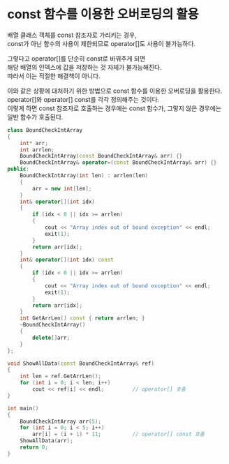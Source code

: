 # const 함수를 이용한 오버로딩의 활용

배열 클래스 객체를 const 참조자로 가리키는 경우,   
const가 아닌 함수의 사용이 제한되므로 operator[]도 사용이 불가능하다.

그렇다고 operator[]를 단순히 const로 바꿔주게 되면   
해당 배열의 인덱스에 값을 저장하는 것 자체가 불가능해진다.   
따라서 이는 적절한 해결책이 아니다.

이와 같은 상황에 대처하기 위한 방법으로 const 함수를 이용한 오버로딩을 활용한다.   
operator[]와 operator[] const를 각각 정의해주는 것이다.   
이렇게 하면 const 참조자로 호출하는 경우에는 const 함수가, 그렇지 않은 경우에는 일반 함수가 호출된다.

```cpp
class BoundCheckIntArray
{
    int* arr;
    int arrlen;
    BoundCheckIntArray(const BoundCheckIntArray& arr) {}
    BoundCheckIntArray& operator=(const BoundCheckIntArray& arr) {}
public:
    BoundCheckIntArray(int len) : arrlen(len)
    {
        arr = new int[len];
    }
    int& operator[](int idx)
    {
        if (idx < 0 || idx >= arrlen)
        {
            cout << "Array index out of bound exception" << endl;
            exit(1);
        }
        return arr[idx];
    }
    int& operator[](int idx) const
    {
        if (idx < 0 || idx >= arrlen)
        {
            cout << "Array index out of bound exception" << endl;
            exit(1);
        }
        return arr[idx];
    }
    int GetArrLen() const { return arrlen; }
    ~BoundCheckIntArray()
    {
        delete[]arr;
    }
};

void ShowAllData(const BoundCheckIntArray& ref)
{
    int len = ref.GetArrLen();
    for (int i = 0; i < len; i++)
        cout << ref[i] << endl;         // operator[] 호출
}

int main()
{
    BoundCheckIntArray arr(5);
    for (int i = 0; i < 5; i++)
        arr[i] = (i + 1) * 11;          // operator[] const 호출
    ShowAllData(arr);
    return 0;
}
```
